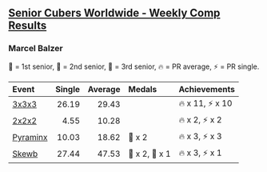 <style>table {white-space: nowrap;}</style>

## [Senior Cubers Worldwide - Weekly Comp Results](/scw-comp/results/)
### Marcel Balzer

<span style="white-space: nowrap;">🥇 = 1st senior</span>, <span style="white-space: nowrap;">🥈 = 2nd senior</span>, <span style="white-space: nowrap;">🥉 = 3rd senior</span>, <span style="white-space: nowrap;">🔥 = PR average</span>, <span style="white-space: nowrap;">⚡ = PR single</span>.

| Event | Single | Average | Medals | Achievements|
| :-- | --: | --: | :-- | :-- |
| [3x3x3](333.md) | 26.19 | 29.43 |  | 🔥 x 11, ⚡ x 10 |
| [2x2x2](222.md) | 4.55 | 10.28 |  | 🔥 x 2, ⚡ x 2 |
| [Pyraminx](pyram.md) | 10.03 | 18.62 | 🥉 x 2 | 🔥 x 3, ⚡ x 3 |
| [Skewb](skewb.md) | 27.44 | 47.53 | 🥈 x 2, 🥉 x 1 | 🔥 x 3, ⚡ x 1 |

<!-- Global site tag (gtag.js) - Google Analytics -->
<script async src="https://www.googletagmanager.com/gtag/js?id=UA-86348435-3"></script>
<script>window.dataLayer = window.dataLayer || []; function gtag() {dataLayer.push(arguments);} gtag('js', new Date()); gtag('config', 'UA-86348435-3');</script>

